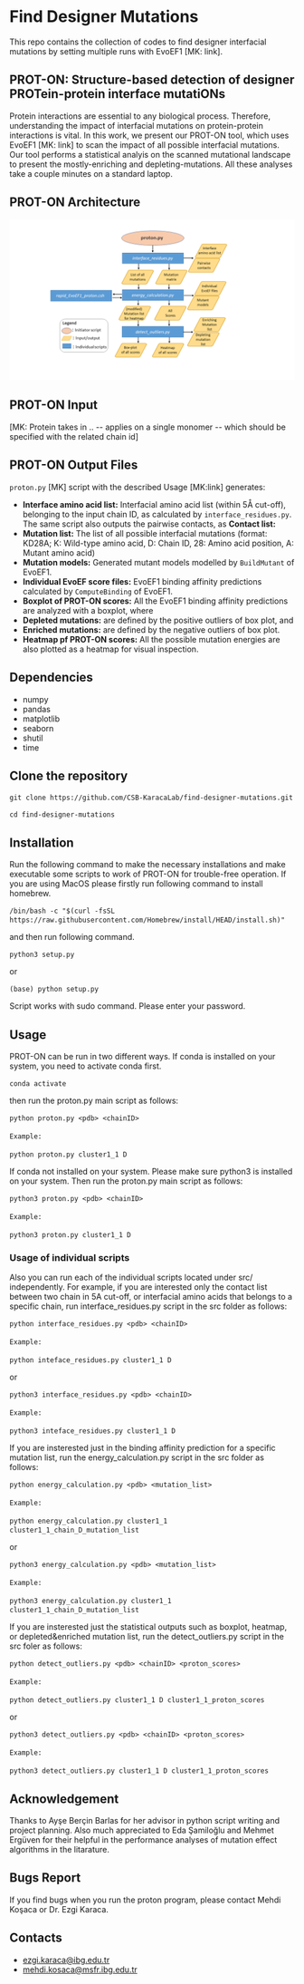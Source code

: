 # Find Designer Mutations
This repo contains the collection of codes to find designer interfacial mutations by setting multiple runs with EvoEF1 [MK: link].

## PROT-ON: Structure-based detection of designer PROTein-protein interface mutatiONs
  Protein interactions are essential to any biological process. Therefore, understanding the impact of interfacial mutations on protein-protein interactions is vital. In this work, we present our PROT-ON tool, which uses EvoEF1 [MK: link] to scan the impact of all possible interfacial mutations. Our tool  performs a statistical analyis on the scanned mutational landscape to present the mostly-enriching and depleting-mutations. All these analyses take a couple minutes on a standard laptop.

## PROT-ON Architecture
![proton_code_architecture](https://github.com/CSB-KaracaLab/find-designer-mutations/blob/main/proton_code_architecture.png)

## PROT-ON Input
[MK: Protein takes in .. -- applies on a single monomer -- which should be specified with the related chain id]

## PROT-ON Output Files
`proton.py` [MK] script with the described Usage [MK:link] generates: 
  * **Interface amino acid list:** Interfacial amino acid list (within 5Å cut-off), belonging to the input chain ID, as calculated by `interface_residues.py`. The same script also outputs the pairwise contacts, as **Contact list:**
  * **Mutation list:** The list of all possible interfacial mutations (format: KD28A; K: Wild-type amino acid, D: Chain ID, 28: Amino acid position, A: Mutant amino acid)
  * **Mutation models:** Generated mutant models modelled by `BuildMutant` of EvoEF1.
  * **Individual EvoEF score files:** EvoEF1 binding affinity predictions calculated by `ComputeBinding` of EvoEF1.
  * **Boxplot of PROT-ON scores:** All the EvoEF1 binding affinity predictions are analyzed with a boxplot, where
  * **Depleted mutations:** are defined by the positive outliers of box plot, and   
  * **Enriched mutations:** are defined by the negative outliers of box plot. 
  * **Heatmap pf PROT-ON scores:** All the possible mutation energies are also plotted as a heatmap for visual inspection.

## Dependencies
* numpy
* pandas
* matplotlib
* seaborn
* shutil
* time

## Clone the repository
```
git clone https://github.com/CSB-KaracaLab/find-designer-mutations.git
```
```
cd find-designer-mutations
```
## Installation
Run the following command to make the necessary installations and make executable some scripts to work of PROT-ON for trouble-free operation.
If you are using MacOS please firstly run following command to install homebrew.
```
/bin/bash -c "$(curl -fsSL https://raw.githubusercontent.com/Homebrew/install/HEAD/install.sh)"
```
and then run following command.
```
python3 setup.py
```
or
```
(base) python setup.py
```
Script works with sudo command. Please enter your password.
## Usage
PROT-ON can be run in two different ways. If conda is installed on your system, you need to activate conda first.
```
conda activate
```
then run the proton.py main script as follows:
```
python proton.py <pdb> <chainID>

Example:

python proton.py cluster1_1 D
```
If conda not installed on your system. Please make sure python3 is installed on your system. Then run the proton.py main script as follows:
``` 
python3 proton.py <pdb> <chainID>

Example:

python3 proton.py cluster1_1 D
```
### Usage of individual scripts
Also you can run each of the individual scripts located under src/ independently. For example, if you are interested only the contact list between two chain in 5A cut-off, or interfacial amino acids that belongs to a specific chain, run interface_residues.py script in the src folder as follows:
```
python interface_residues.py <pdb> <chainID>

Example:

python inteface_residues.py cluster1_1 D
```
or
```
python3 interface_residues.py <pdb> <chainID>

Example:

python3 inteface_residues.py cluster1_1 D
```
If you are insterested just in the binding affinity prediction for a specific mutation list, run the energy_calculation.py script in the src folder as follows:
```
python energy_calculation.py <pdb> <mutation_list> 

Example:

python energy_calculation.py cluster1_1 cluster1_1_chain_D_mutation_list
```
or
```
python3 energy_calculation.py <pdb> <mutation_list>

Example:

python3 energy_calculation.py cluster1_1 cluster1_1_chain_D_mutation_list
```
If you are insterested just the statistical outputs such as boxplot, heatmap, or depleted&enriched mutation list, run the detect_outliers.py script in the src foler as follows:
```
python detect_outliers.py <pdb> <chainID> <proton_scores>

Example:

python detect_outliers.py cluster1_1 D cluster1_1_proton_scores
```
or
```
python3 detect_outliers.py <pdb> <chainID> <proton_scores>

Example:

python3 detect_outliers.py cluster1_1 D cluster1_1_proton_scores
```

## Acknowledgement
Thanks to Ayşe Berçin Barlas for her advisor in python script writing and project planning. Also much appreciated to Eda Şamiloğlu and Mehmet Ergüven for their helpful in the performance analyses of mutation effect algorithms in the litarature.
## Bugs Report
If you find bugs when you run the proton program, please contact Mehdi Koşaca or Dr. Ezgi Karaca.

## Contacts
* ezgi.karaca@ibg.edu.tr
* mehdi.kosaca@msfr.ibg.edu.tr

